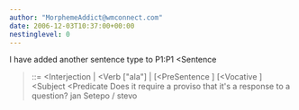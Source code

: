 ```yaml
---
author: "MorphemeAddict@wmconnect.com"
date: 2006-12-03T10:37:00+00:00
nestinglevel: 0
---
```

I have added another sentence type to P1:P1 <Sentence
> ::= <Interjection
> | <Verb
> \["ala"\] | \[<PreSentence
>\] \[<Vocative
>\] <Subject
> <Predicate
>Does it require a proviso that it's a response to a question? jan Setepo / stevo
